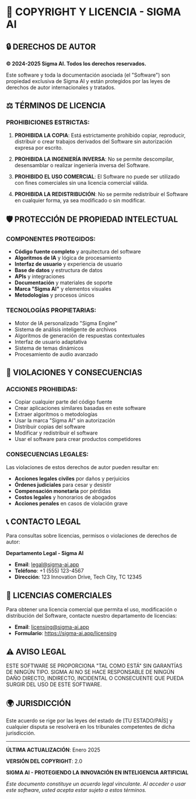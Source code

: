# 📜 COPYRIGHT Y LICENCIA - SIGMA AI

## 🔒 DERECHOS DE AUTOR

**© 2024-2025 Sigma AI. Todos los derechos reservados.**

Este software y toda la documentación asociada (el "Software") son propiedad exclusiva de Sigma AI y están protegidos por las leyes de derechos de autor internacionales y tratados.

## ⚖️ TÉRMINOS DE LICENCIA

### PROHIBICIONES ESTRICTAS:

1. **PROHIBIDA LA COPIA**: Está estrictamente prohibido copiar, reproducir, distribuir o crear trabajos derivados del Software sin autorización expresa por escrito.

2. **PROHIBIDA LA INGENIERÍA INVERSA**: No se permite descompilar, desensamblar o realizar ingeniería inversa del Software.

3. **PROHIBIDO EL USO COMERCIAL**: El Software no puede ser utilizado con fines comerciales sin una licencia comercial válida.

4. **PROHIBIDA LA REDISTRIBUCIÓN**: No se permite redistribuir el Software en cualquier forma, ya sea modificado o sin modificar.

## 🛡️ PROTECCIÓN DE PROPIEDAD INTELECTUAL

### COMPONENTES PROTEGIDOS:
- **Código fuente completo** y arquitectura del software
- **Algoritmos de IA** y lógica de procesamiento
- **Interfaz de usuario** y experiencia de usuario
- **Base de datos** y estructura de datos
- **APIs** y integraciones
- **Documentación** y materiales de soporte
- **Marca "Sigma AI"** y elementos visuales
- **Metodologías** y procesos únicos

### TECNOLOGÍAS PROPIETARIAS:
- Motor de IA personalizado "Sigma Engine"
- Sistema de análisis inteligente de archivos
- Algoritmos de generación de respuestas contextuales
- Interfaz de usuario adaptativa
- Sistema de temas dinámicos
- Procesamiento de audio avanzado

## 🚨 VIOLACIONES Y CONSECUENCIAS

### ACCIONES PROHIBIDAS:
- Copiar cualquier parte del código fuente
- Crear aplicaciones similares basadas en este software
- Extraer algoritmos o metodologías
- Usar la marca "Sigma AI" sin autorización
- Distribuir copias del software
- Modificar y redistribuir el software
- Usar el software para crear productos competidores

### CONSECUENCIAS LEGALES:
Las violaciones de estos derechos de autor pueden resultar en:
- **Acciones legales civiles** por daños y perjuicios
- **Órdenes judiciales** para cesar y desistir
- **Compensación monetaria** por pérdidas
- **Costos legales** y honorarios de abogados
- **Acciones penales** en casos de violación grave

## 📞 CONTACTO LEGAL

Para consultas sobre licencias, permisos o violaciones de derechos de autor:

**Departamento Legal - Sigma AI**
- **Email**: legal@sigma-ai.app
- **Teléfono**: +1 (555) 123-4567
- **Dirección**: 123 Innovation Drive, Tech City, TC 12345

## 🔐 LICENCIAS COMERCIALES

Para obtener una licencia comercial que permita el uso, modificación o distribución del Software, contacte nuestro departamento de licencias:

- **Email**: licensing@sigma-ai.app
- **Formulario**: https://sigma-ai.app/licensing

## ⚠️ AVISO LEGAL

ESTE SOFTWARE SE PROPORCIONA "TAL COMO ESTÁ" SIN GARANTÍAS DE NINGÚN TIPO. SIGMA AI NO SE HACE RESPONSABLE DE NINGÚN DAÑO DIRECTO, INDIRECTO, INCIDENTAL O CONSECUENTE QUE PUEDA SURGIR DEL USO DE ESTE SOFTWARE.

## 🌍 JURISDICCIÓN

Este acuerdo se rige por las leyes del estado de [TU ESTADO/PAÍS] y cualquier disputa se resolverá en los tribunales competentes de dicha jurisdicción.

---

**ÚLTIMA ACTUALIZACIÓN**: Enero 2025

**VERSIÓN DEL COPYRIGHT**: 2.0

**SIGMA AI - PROTEGIENDO LA INNOVACIÓN EN INTELIGENCIA ARTIFICIAL**

*Este documento constituye un acuerdo legal vinculante. Al acceder o usar este software, usted acepta estar sujeto a estos términos.*